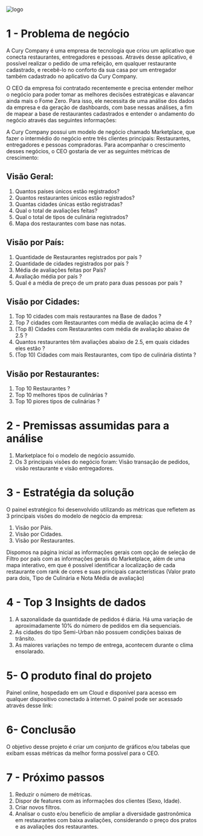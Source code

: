 ![logo](https://github.com/Sanches2707/Fome-Zero/assets/140003889/767e60f1-53f3-467f-9382-dccb1ea9f059)
# 1 - Problema de negócio

A Cury Company é uma empresa de tecnologia que criou um aplicativo
que conecta restaurantes, entregadores e pessoas.
Através desse aplicativo, é possível realizar o pedido de uma refeição, em
qualquer restaurante cadastrado, e recebê-lo no conforto da sua casa por
um entregador também cadastrado no aplicativo da Cury Company.

O CEO da empresa foi contratado recentemente e precisa entender melhor o negócio para poder tomar as melhores decisões estratégicas e alavancar ainda mais o Fome Zero. Para isso, ele necessita de uma análise dos dados da empresa e da geração de dashboards, com base nessas análises, a fim de mapear a base de restaurantes cadastrados e entender o andamento do negócio através das seguintes informações:

A Cury Company possui um modelo de negócio chamado Marketplace,
que fazer o intermédio do negócio entre três clientes principais:
Restaurantes, entregadores e pessoas compradoras. Para acompanhar o
crescimento desses negócios, o CEO gostaria de ver as seguintes
métricas de crescimento:

## Visão Geral:

1. Quantos países únicos estão registrados?
2. Quantos restaurantes únicos estão registrados?
3. Quantas cidades únicas estão registradas?
4. Qual o total de avaliações feitas?
5. Qual o total de tipos de culinária registrados?
6. Mapa dos restaurantes com base nas notas.

## Visão por País:

1. Quantidade de Restaurantes registrados por país ?
2. Quantidade de cidades registrados por país ?
3. Média de avaliações feitas por País?
4. Avaliação média por país ?
5. Qual é a média de preço de um prato para duas pessoas por país ?

## Visão por Cidades:

1. Top 10 cidades com mais restaurantes na Base de dados ?
2. Top 7 cidades com Restaurantes com média de avaliação acima de 4 ?
3. (Top 8) Cidades com Restaurantes com média de avaliação abaixo de 2.5 ?
4. Quantos restaurantes têm avaliações abaixo de 2.5, em quais cidades eles estão ?
5. (Top 10) Cidades com mais Restaurantes, com tipo de culinária distinta ? 

## Visão por Restaurantes:

1. Top 10 Restaurantes ?
2. Top 10 melhores tipos de culinárias ?
3. Top 10 piores tipos de culinárias ?

# 2 - Premissas assumidas para a análise

1. Marketplace foi o modelo de negócio assumido.
2. Os 3 principais visões do negócio foram: Visão transação de pedidos,
visão restaurante e visão entregadores.

# 3 - Estratégia da solução

O painel estratégico foi desenvolvido utilizando as métricas que refletem as 3 principais visões do modelo de negócio da empresa:

1. Visão por Páis.
2. Visão por Cidades.
3. Visão por Restaurantes.

Dispomos na página inicial as informações gerais com opção de seleção de Filtro por país com as informações gerais do Marketplace, além de uma mapa interativo, em que é possível identificar a localização de cada restaurante com rank de cores e suas principais características (Valor prato para dois, Tipo de Culinária e Nota Média de avaliação)

# 4 - Top 3 Insights de dados

1. A sazonalidade da quantidade de pedidos é diária. Há uma variação de aproximadamente 10% do número de pedidos em dia sequenciais.
2. As cidades do tipo Semi-Urban não possuem condições baixas de trânsito.
3. As maiores variações no tempo de entrega, acontecem durante o clima ensolarado.

# 5- O produto final do projeto

Painel online, hospedado em um Cloud e disponível para acesso em qualquer dispositivo conectado à internet.
O painel pode ser acessado através desse link:

# 6- Conclusão

O objetivo desse projeto é criar um conjunto de gráficos e/ou tabelas que exibam essas métricas da melhor forma possível para o CEO.

# 7 - Próximo passos

1. Reduzir o número de métricas.
2. Dispor de features com as informações dos clientes (Sexo, Idade).
3. Criar novos filtros.
4. Analisar o custo e/ou benefício de ampliar a diversidade gastronômica em restaurantes com baixa avaliações, considerando o preço dos pratos e as avaliações dos restaurantes.











